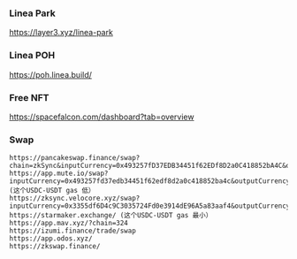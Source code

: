 ### Linea Park
https://layer3.xyz/linea-park
### Linea  POH
https://poh.linea.build/


### Free NFT
https://spacefalcon.com/dashboard?tab=overview

### Swap
```
https://pancakeswap.finance/swap?chain=zkSync&inputCurrency=0x493257fD37EDB34451f62EDf8D2a0C418852bA4C&outputCurrency=0x3355df6D4c9C3035724Fd0e3914dE96A5a83aaf4
https://app.mute.io/swap?inputCurrency=0x493257fd37edb34451f62edf8d2a0c418852ba4c&outputCurrency=0x0000000000000000000000000000000000000000 (这个USDC-USDT gas 低）
https://zksync.velocore.xyz/swap?inputCurrency=0x3355df6D4c9C3035724Fd0e3914dE96A5a83aaf4&outputCurrency=0x493257fd37edb34451f62edf8d2a0c418852ba4c
https://starmaker.exchange/ (这个USDC-USDT gas 最小）
https://app.mav.xyz/?chain=324
https://izumi.finance/trade/swap
https://app.odos.xyz/
https://zkswap.finance/
```
